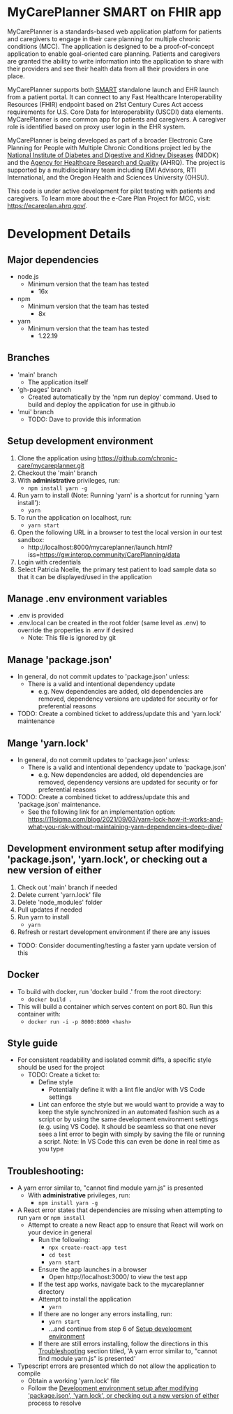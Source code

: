 # MyCarePlanner SMART on FHIR app
MyCarePlanner is a standards-based web application platform for patients and caregivers to engage in their care planning for multiple chronic conditions (MCC). The application is designed to be a proof-of-concept application to enable goal-oriented care planning. Patients and caregivers are granted the ability to write information into the application to share with their providers and see their health data from all their providers in one place.

MyCarePlanner supports both [SMART](https://smarthealthit.org/) standalone launch and EHR launch from a patient portal. It can connect to any Fast Healthcare Interoperability Resources (FHIR) endpoint based on 21st Century Cures Act access requirements for U.S. Core Data for Interoperability (USCDI) data elements. MyCarePlanner is one common app for patients and caregivers. A caregiver role is identified based on proxy user login in the EHR system.

MyCarePlanner is being developed as part of a broader Electronic Care Planning for People with Multiple Chronic Conditions project led by the [National Institute of Diabetes and Digestive and Kidney Diseases](https://www.niddk.nih.gov) (NIDDK) and the [Agency for Healthcare Research and Quality](https://cmext.ahrq.gov/confluence/display/EC/Multiple+Chronic+Conditions+%28MCC%29+e-Care+Plan+Project+Collaborative+Site) (AHRQ). The project is supported by a multidisciplinary team including EMI Advisors, RTI International, and the Oregon Health and Sciences University (OHSU).

This code is under active development for pilot testing with patients and caregivers. To learn more about the e-Care Plan Project for MCC, visit: https://ecareplan.ahrq.gov/.

# Development Details

## Major dependencies
* node.js
  * Minimum version that the team has tested
    * 16x
* npm
  * Minimum version that the team has tested
    * 8x
* yarn
  * Minimum version that the team has tested
    * 1.22.19

## Branches
* 'main' branch
  * The application itself
* 'gh-pages' branch
  * Created automatically by the 'npm run deploy' command. Used to build and deploy the application for use in github.io
* 'mui' branch
  * TODO: Dave to provide this information

## Setup development environment
1. Clone the application using https://github.com/chronic-care/mycareplanner.git
2. Checkout the 'main' branch
3. With __administrative__ privileges, run:
    * `npm install yarn -g`
4. Run yarn to install (Note: Running 'yarn' is a shortcut for running 'yarn install'):
    * `yarn`
5. To run the application on localhost, run:
    * `yarn start`
6. Open the following URL in a browser to test the local version in our test sandbox:
    * http://localhost:8000/mycareplanner/launch.html?iss=https://gw.interop.community/CarePlanning/data
7. Login with credentials
8. Select Patricia Noelle, the primary test patient to load sample data so that it can be displayed/used in the application

## Manage .env environment variables
* .env is provided
* .env.local can be created in the root folder (same level as .env) to override the properties in .env if desired
  * Note: This file is ignored by git

## Manage 'package.json'
* In general, do not commit updates to 'package.json' unless:
    * There is a valid and intentional dependency update
      * e.g. New dependencies are added, old dependencies are removed, dependency versions are updated for security or for preferential reasons
* TODO: Create a combined ticket to address/update this and 'yarn.lock' maintenance

## Mange 'yarn.lock'
* In general, do not commit updates to 'package.json' unless:
    * There is a valid and intentional dependency update to 'package.json'
      * e.g. New dependencies are added, old dependencies are removed, dependency versions are updated for security or for preferential reasons
* TODO: Create a combined ticket to address/update this and 'package.json' maintenance.
  * See the following link for an implementation option: https://11sigma.com/blog/2021/09/03/yarn-lock-how-it-works-and-what-you-risk-without-maintaining-yarn-dependencies-deep-dive/

## Development environment setup after modifying 'package.json', 'yarn.lock', or checking out a new version of either
1. Check out 'main' branch if needed
2. Delete current 'yarn.lock' file
3. Delete 'node_modules' folder
4. Pull updates if needed
5. Run yarn to install
    * `yarn`
6. Refresh or restart development environment if there are any issues
* TODO: Consider documenting/testing a faster yarn update version of this

## Docker
* To build with docker, run 'docker build .' from the root directory:
  * `docker build .`
* This will build a container which serves content on port 80. Run this container with:
  * `docker run -i -p 8000:8000 <hash>`

## Style guide
* For consistent readability and isolated commit diffs, a specific style should be used for the project
  * TODO: Create a ticket to:
    * Define style
      * Potentially define it with a lint file and/or with VS Code settings
    * Lint can enforce the style but we would want to provide a way to keep the style synchronized in an automated fashion such as a script or by using the same development environment settings (e.g. using VS Code). It should be seamless so that one never sees a lint error to begin with simply by saving the file or running a script. Note: In VS Code this can even be done in real time as you type

## Troubleshooting:
* A yarn error similar to, "cannot find module yarn.js" is presented
  * With __administrative__ privileges, run:
    * `npm install yarn -g`
* A React error states that dependencies are missing when attempting to run `yarn` or `npm install`
  * Attempt to create a new React app to ensure that React will work on your device in general
    * Run the following:
      * `npx create-react-app test`
      * `cd test`
      * `yarn start`
    * Ensure the app launches in a browser
      * Open http://localhost:3000/ to view the test app
    * If the test app works, navigate back to the mycareplanner directory
    * Attempt to install the application
      * `yarn`
    * If there are no longer any errors installing, run:
      * `yarn start`
      * ...and continue from step 6 of [Setup development environment](#setup-development-environment)
    * If there are still errors installing, follow the directions in this [Troubleshooting](#troubleshooting) section titled, 'A yarn error similar to, "cannot find module yarn.js" is presented'
* Typescript errors are presented which do not allow the application to compile
  * Obtain a working 'yarn.lock' file
  * Follow the [Development environment setup after modifying 'package.json', 'yarn.lock', or checking out a new version of either](#development-environment-setup-after-modifying-packagejson-yarnlock-or-checking-out-a-new-version-of-either) process to resolve
